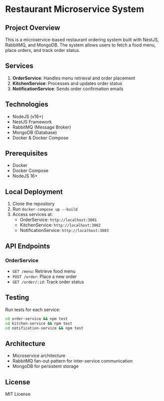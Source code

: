 # Restaurant Microservice System

## Project Overview
This is a microservice-based restaurant ordering system built with NestJS, RabbitMQ, and MongoDB. The system allows users to fetch a food menu, place orders, and track order status.

## Services
1. **OrderService**: Handles menu retrieval and order placement
2. **KitchenService**: Processes and updates order status
3. **NotificationService**: Sends order confirmation emails

## Technologies
- NodeJS (v16+)
- NestJS Framework
- RabbitMQ (Message Broker)
- MongoDB (Database)
- Docker & Docker Compose

## Prerequisites
- Docker
- Docker Compose
- NodeJS 16+

## Local Deployment
1. Clone the repository
2. Run `docker-compose up --build`
3. Access services at:
   - OrderService: `http://localhost:3001`
   - KitchenService: `http://localhost:3002`
   - NotificationService: `http://localhost:3003`

## API Endpoints

### OrderService
- `GET /menu`: Retrieve food menu
- `POST /order`: Place a new order
- `GET /order/:id`: Track order status

## Testing
Run tests for each service:
```bash
cd order-service && npm test
cd kitchen-service && npm test
cd notification-service && npm test
```

## Architecture
- Microservice architecture
- RabbitMQ fan-out pattern for inter-service communication
- MongoDB for persistent storage

## License
MIT License

